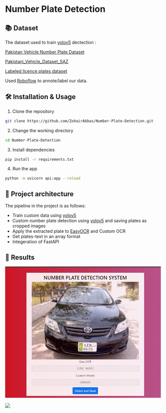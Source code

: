 # Number Plate Detection

## 📚 Dataset
The dataset used to train [yolov5](https://github.com/ultralytics/yolov5 "yolov5") dectection :  

[Pakistan Vehicle Number Plate Dataset](https://github.com/usmanweb/Pakistan-Vehicle-Number-Plate-Dataset "Pakistan Vehicle Number Plate Dataset")

[Pakistani_Vehicle_Dataset_SAZ](https://www.kaggle.com/datasets/abdulazizbaig/pakistani-vehicle-dataset-saz-vrs "Pakistani_Vehicle_Dataset_SAZ")

[Labeled licence plates dataset](https://www.kaggle.com/datasets/achrafkhazri/labeled-licence-plates-dataset "Labeled Licence Plate Dataset")

Used [Roboflow](https://roboflow.com/ "Roboflow") to annote/label our data.

## 🛠️ Installation & Usage

1. Clone the repository

```bash
git clone https://github.com/ZohairAbbas/Number-Plate-Detection.git
```

2. Change the working directory

```bash
cd Number-Plate-Detection
```

3. Install dependencies

```bash
pip install -r requirements.txt
```

4. Run the app

```bash
python -m uvicorn api:app --reload
```

## 🔭 Project architecture

The pipeline in the project is as follows:  

- Train custom data using [yolov5](https://github.com/ultralytics/yolov5 "yolov5")
- Custom number plate detection using [yolov5](https://github.com/ultralytics/yolov5 "yolov5") and saving plates as cropped images
- Apply the extracted plate to [EasyOCR](https://github.com/JaidedAI/EasyOCR "EasyOCR") and Custom OCR
- Get plates-text in an array format
- Integeration of FastAPI

## 💎 Results

![images](https://github.com/ZohairAbbas/Number-Plate-Detection/blob/main/data/111.jpeg) 


<a href="https://github.com/ZohairAbbas/Number-Plate-Detection/graphs/contributors">
  <img src="https://contrib.rocks/image?repo=ZohairAbbas/Number-Plate-Detection" />
</a>





